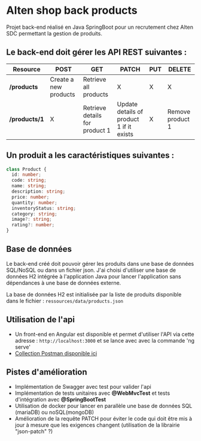 # Alten shop back products

Projet back-end réalisé en Java SpringBoot pour un recrutement chez Alten SDC permettant la gestion de produits.

## Le back-end doit gérer les API REST suivantes :

| Resource              | POST                  | GET                            | PATCH                                    | PUT | DELETE           |
| --------------------- | --------------------- | ------------------------------ | ---------------------------------------- | --- | ---------------- |
| **/products**   | Create a new products | Retrieve all products          | X                                        | X   | X                |
| **/products/1** | X                     | Retrieve details for product 1 | Update details of product 1 if it exists | X   | Remove product 1 |

## Un produit a les caractéristiques suivantes :

```typescript
class Product {
  id: number;
  code: string;
  name: string;
  description: string;
  price: number;
  quantity: number;
  inventoryStatus: string;
  category: string;
  image?: string;
  rating?: number;
}
```

## Base de données

Le back-end créé doit pouvoir gérer les produits dans une base de données SQL/NoSQL ou dans un fichier json. J'ai choisi d'utiliser une base de données H2 intégrée à l'application Java pour lancer l'application sans dépendances à une base de données externe.

La base de données H2 est initialisée par la liste de produits disponible dans le fichier : `ressources/data/products.json`

## Utilisation de l'api

* Un front-end en Angular est disponible et permet d'utiliser l'API via cette adresse : `http://localhost:3000` et se lance avec avec la commande 'ng serve'
* [Collection Postman disponible ici](https://www.postman.com/maintenance-astronomer-76447758/workspace/nale974-public/collection/18100675-dff013ee-04f3-4a04-97ab-e09d620b53df?action=share&creator=18100675)

## Pistes d'amélioration

* Implémentation de Swagger avec test pour valider l'api
* Implémentation de tests unitaires avec **@WebMvcTest** et tests d'intégration avec **@SpringBootTest**
* Utilisation de docker pour lancer en parallèle une base de données SQL (mariaDB) ou noSQL(mongoDB)
* Amélioration de la requête PATCH pour éviter le code qui doit être mis à jour à mesure que les exigences changent (utilisation de la librairie "json-patch" ?)
